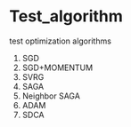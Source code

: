 # Test_algorithm
test optimization algorithms 

1. SGD
2. SGD+MOMENTUM
3. SVRG
4. SAGA
5. Neighbor SAGA
6. ADAM
7. SDCA
